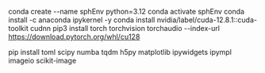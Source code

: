 conda create --name sphEnv python=3.12
conda activate sphEnv
conda install -c anaconda ipykernel -y
conda install nvidia/label/cuda-12.8.1::cuda-toolkit cudnn
pip3 install torch torchvision torchaudio --index-url https://download.pytorch.org/whl/cu128

pip install toml scipy numba tqdm h5py matplotlib ipywidgets ipympl imageio scikit-image